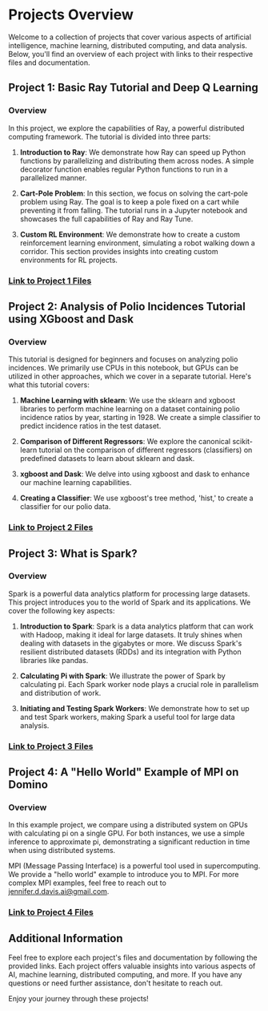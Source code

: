 # Projects Overview

Welcome to a collection of projects that cover various aspects of artificial intelligence, machine learning, distributed computing, and data analysis. Below, you'll find an overview of each project with links to their respective files and documentation.

## Project 1: Basic Ray Tutorial and Deep Q Learning

### Overview

In this project, we explore the capabilities of Ray, a powerful distributed computing framework. The tutorial is divided into three parts:

1. **Introduction to Ray**: We demonstrate how Ray can speed up Python functions by parallelizing and distributing them across nodes. A simple decorator function enables regular Python functions to run in a parallelized manner.

2. **Cart-Pole Problem**: In this section, we focus on solving the cart-pole problem using Ray. The goal is to keep a pole fixed on a cart while preventing it from falling. The tutorial runs in a Jupyter notebook and showcases the full capabilities of Ray and Ray Tune.

3. **Custom RL Environment**: We demonstrate how to create a custom reinforcement learning environment, simulating a robot walking down a corridor. This section provides insights into creating custom environments for RL projects.

### [Link to Project 1 Files](https://github.com/jddavis-ai/rev-3-advanced-data-science/blob/main/Rev3_Advanced_Data_Science-main/Basic_Ray_Tutorial_with_Deep_Q_Learning.ipynb)

## Project 2: Analysis of Polio Incidences Tutorial using XGboost and Dask

### Overview

This tutorial is designed for beginners and focuses on analyzing polio incidences. We primarily use CPUs in this notebook, but GPUs can be utilized in other approaches, which we cover in a separate tutorial. Here's what this tutorial covers:

1. **Machine Learning with sklearn**: We use the sklearn and xgboost libraries to perform machine learning on a dataset containing polio incidence ratios by year, starting in 1928. We create a simple classifier to predict incidence ratios in the test dataset.

2. **Comparison of Different Regressors**: We explore the canonical scikit-learn tutorial on the comparison of different regressors (classifiers) on predefined datasets to learn about sklearn and dask.

3. **xgboost and Dask**: We delve into using xgboost and dask to enhance our machine learning capabilities.

4. **Creating a Classifier**: We use xgboost's tree method, 'hist,' to create a classifier for our polio data.

### [Link to Project 2 Files](https://github.com/jddavis-ai/rev-3-advanced-data-science/blob/main/Rev3_Advanced_Data_Science-main/Dask_Tutorial-Distributed-Examples.ipynb)

## Project 3: What is Spark?

### Overview

Spark is a powerful data analytics platform for processing large datasets. This project introduces you to the world of Spark and its applications. We cover the following key aspects:

1. **Introduction to Spark**: Spark is a data analytics platform that can work with Hadoop, making it ideal for large datasets. It truly shines when dealing with datasets in the gigabytes or more. We discuss Spark's resilient distributed datasets (RDDs) and its integration with Python libraries like pandas.

2. **Calculating Pi with Spark**: We illustrate the power of Spark by calculating pi. Each Spark worker node plays a crucial role in parallelism and distribution of work.

3. **Initiating and Testing Spark Workers**: We demonstrate how to set up and test Spark workers, making Spark a useful tool for large data analysis.

### [Link to Project 3 Files]([project3_files/](https://github.com/jddavis-ai/rev-3-advanced-data-science/blob/main/Rev3_Advanced_Data_Science-main/PySpark%20Beginner%20Tutorial.ipynb))

## Project 4: A "Hello World" Example of MPI on Domino

### Overview

In this example project, we compare using a distributed system on GPUs with calculating pi on a single GPU. For both instances, we use a simple inference to approximate pi, demonstrating a significant reduction in time when using distributed systems.

MPI (Message Passing Interface) is a powerful tool used in supercomputing. We provide a "hello world" example to introduce you to MPI. For more complex MPI examples, feel free to reach out to jennifer.d.davis.ai@gmail.com.

### [Link to Project 4 Files](https://github.com/jddavis-ai/rev-3-advanced-data-science/blob/main/Rev3_Advanced_Data_Science-main/Calculate_Pi_MPI.ipynb)

## Additional Information

Feel free to explore each project's files and documentation by following the provided links. Each project offers valuable insights into various aspects of AI, machine learning, distributed computing, and more. If you have any questions or need further assistance, don't hesitate to reach out.

Enjoy your journey through these projects!
